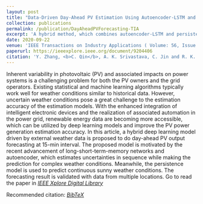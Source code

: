 ```yaml
---
layout: post
title: "Data-Driven Day-Ahead PV Estimation Using Autoencoder-LSTM and Persistence Model"
collection: publications
permalink: /publication/DayAheadPVForecasting-TIA 
excerpt: 'A hybrid method, which combines autoencoder-LSTM and persistence model to improve the day-ahead PV estimation for uncertain weather conditions.'
date: 2020-09-22
venue: 'IEEE Transactions on Industry Applications ( Volume: 56, Issue: 6, Nov.-Dec. 2020)'
paperurl: https://ieeexplore.ieee.org/document/9204406
citation: 'Y. Zhang, <b>C. Qin</b>, A. K. Srivastava, C. Jin and R. K. Sharma, "Data-Driven Day-Ahead PV Estimation Using Autoencoder-LSTM and Persistence Model," in IEEE Transactions on Industry Applications, vol. 56, no. 6, pp. 7185-7192, Nov.-Dec. 2020, doi: 10.1109/TIA.2020.3025742. - <a href = "http://chuanqin1230.github.io/downloads/2020-09-DayAheadPVForecasting-TIA.bib">[BibTeX]</a>'
---
```


Inherent variability in photovoltaic (PV) and associated impacts on power systems is a challenging problem for both the PV owners and the grid operators. Existing statistical and machine learning algorithms typically work well for weather conditions similar to historical data. However, uncertain weather conditions pose a great challenge to the estimation accuracy of the estimation models. With the enhanced integration of intelligent electronic devices and the realization of associated automation in the power grid, renewable energy data are becoming more accessible, which can be utilized by deep learning models and improve the PV power generation estimation accuracy. In this article, a hybrid deep learning model driven by external weather data is proposed to do day-ahead PV output forecasting at 15-min interval. The proposed model is motivated by the recent advancement of long-short-term-memory networks and autoencoder, which estimates uncertainties in sequence while making the prediction for complex weather conditions. Meanwhile, the persistence model is used to predict continuous sunny weather conditions. The forecasting result is validated with data from multiple locations.
Go to read the paper in [*<u>IEEE Xplore Digital Library</u>*](https://ieeexplore.ieee.org/document/9204406)

Recommended citation: [*<u>BibTeX</u>*](http://chuanqin1230.github.io/downloads/2020-09-DayAheadPVForecasting-TIA.bib)


